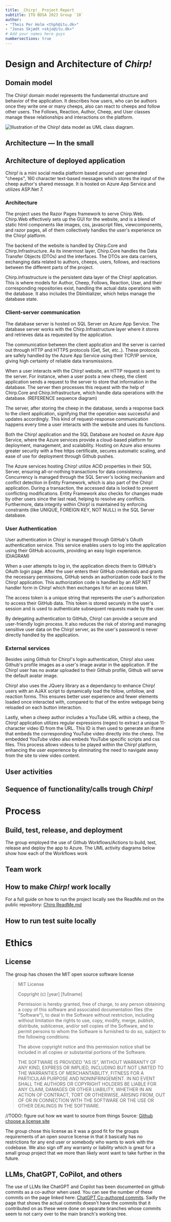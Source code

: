 ```yaml
---
title: _Chirp!_ Project Report
subtitle: ITU BDSA 2023 Group `10`
author:
- "Theis Per Holm <thph@itu.dk>"
- "Jonas Skjødt <skjo@itu.dk>"
# Add your names here guys
numbersections: true
---
```


# Design and Architecture of _Chirp!_

## Domain model

The Chirp! domain model represents the fundamental structure and behavior of the application. It describes how users, who can be authors once they write one or many cheeps, also can react to cheeps and follow other users. The Follows, Reaction, Author, Cheep, and User classes manage these relationships and interactions on the platform.

![Illustration of the _Chirp!_ data model as UML class diagram.](domain_model_UML.png)

## Architecture — In the small

## Architecture of deployed application

Chirp! is a mini social media platform based around user generated "cheeps", 160 character text-based messages which stores the input of the cheep author's shared message. It is hosted on Azure App Service and utilizes ASP.Net 7.

### Architecture
The project uses the Razor Pages framework to serve Chirp.Web. Chirp.Web effectively sets up the GUI for the website, and is a blend of static html components like images, css, javascript files, viewcomponents, and razor pages, all of them collectively handles the user's experience on the Chirp! platform.

The backend of the website is handled by Chirp.Core and Chirp.Infrastructure. As its innermost layer, Chirp.Core handles the Data Transfer Objects (DTOs) and the interfaces. The DTOs are data carriers, exchanging data related to authors, cheeps, users, follows, and reactions between the different parts of the project.

Chirp.Infrastructure is the persistent data layer of the Chirp! application. This is where models for Author, Cheep, Follows, Reaction, User, and their corresponding repositories exist, handling the actual data operations with the database. It also includes the Dbinitializer, which helps manage the database state.

### Client-server communication
The database server is hosted on SQL Server on Azure App Service. The database server works with the Chirp.Infrastructure layer where it stores and retrieves data as requested by the application.

The communication between the client application and the server is carried out through HTTP and HTTPS protocols (Get, Set, etc..). These protocols are safely handled by the Azure App Service using their TCP/IP service, giving high certainty of reliable data transmissions.

When a user interacts with the Chirp! website, an HTTP request is sent to the server. For instance, when a user posts a new cheep, the client application sends a request to the server to store that information in the database. The server then processes this request with the help of Chirp.Core and Chirp.Infrastructure, which handle data operations with the database. (REFERENCE sequence diagram)

The server, after storing the cheep in the database, sends a response back to the client application, signifying that the operation was successful and updates accordingly. This kind of request-response communication happens every time a user interacts with the website and uses its functions.

Both the Chirp! application and the SQL Database are hosted on Azure App Service, where the Azure services provide a cloud-based platform for deployment, management, and scalability. Hosting on Azure also ensures greater security with a free https certificate, secures automatic scaling, and ease of use for deployment through Github pushes.

The Azure services hosting Chirp! utilize ACID properties in their SQL Server, ensuring all-or-nothing transactions for data consistency. Concurrency is managed through the SQL Server's locking mechanism and conflict detection in Entity Framework, which is also part of the Chirp! application. During a transaction, the accessed data is locked to prevent conflicting modifications. Entity Framework also checks for changes made by other users since the last read, helping to resolve any conflicts. Furthermore, data integrity within Chirp! is maintained by enforcing constraints (like UNIQUE, FOREIGN KEY, NOT NULL) in the SQL Server database.

### User Authentication
User authentication in Chirp! is managed through GitHub's OAuth authentication service. This service enables users to log into the application using their GitHub accounts, providing an easy login experience. (DIAGRAM)

When a user attempts to log in, the application directs them to GitHub's OAuth login page. After the user enters their GitHub credentials and grants the necessary permissions, GitHub sends an authorization code back to the Chirp! application. This authorization code is handled by an ASP.NET handler form in Chirp! which then exchanges it for an access token.

The access token is a unique string that represents the user's authorization to access their GitHub data. This token is stored securely in the user's session and is used to authenticate subsequent requests made by the user.

By delegating authentication to GitHub, Chirp! can provide a secure and user-friendly login process. It also reduces the risk of storing and managing sensitive user data on the Chirp! server, as the user's password is never directly handled by the application.

### External services
Besides using Github for Chirp!'s login authentication, Chirp! also uses Github's profile images as a user's image avatar in the application. If the Chirp! user has no avatar uploaded to their Github profile, Github will serve the default avatar image.

Chirp! also uses the JQuery library as a dependancy to enhance Chirp! users with an AJAX script to dynamically load the follow, unfollow, and reaction forms. This ensures better user experience and fewer elements loaded once interacted with, compared to that of the entire webpage being reloaded on each button interaction.

Lastly, when a cheep author includes a YouTube URL within a cheep, the Chirp! application utilizes regular expressions (regex) to extract a unique 11-character video ID from the URL. This ID is then used to generate an iframe that embeds the corresponding YouTube video directly into the cheep. The embedded YouTube video also embeds YouTube specific scripts and css files. This process allows videos to be played within the Chirp! platform, enhancing the user experience by eliminating the need to navigate away from the site to view video content.

## User activities

## Sequence of functionality/calls trough _Chirp!_

# Process

## Build, test, release, and deployment  
The group employed the use of Github Workflows/Actions to build, test, release and deploy the app to Azure. The UML activity diagrams below show how each of the Workflows work 


## Team work

## How to make _Chirp!_ work locally
For a full guide on how to run the project locally see the ReadMe.md on the public repository: [Chirp ReadMe.md](https://github.com/ITU-BDSA23-GROUP10/Chirp/blob/main/README.md)  

<!--![Diagram Image Link](./report_diagrams/UML_activity_diagrams/build_test_UML.puml)-->


## How to run test suite locally


# Ethics

## License  
The group has chosen the MIT open source software license 


>MIT License
>
>Copyright (c) [year] [fullname]
>
>Permission is hereby granted, free of charge, to any person obtaining a copy
>of this software and associated documentation files (the "Software"), to deal
>in the Software without restriction, including without limitation the rights
>to use, copy, modify, merge, publish, distribute, sublicense, and/or sell
>copies of the Software, and to permit persons to whom the Software is
>furnished to do so, subject to the following conditions:
>
>The above copyright notice and this permission notice shall be included in all
>copies or substantial portions of the Software.
>
>THE SOFTWARE IS PROVIDED "AS IS", WITHOUT WARRANTY OF ANY KIND, EXPRESS OR
>IMPLIED, INCLUDING BUT NOT LIMITED TO THE WARRANTIES OF MERCHANTABILITY,
>FITNESS FOR A PARTICULAR PURPOSE AND NONINFRINGEMENT. IN NO EVENT SHALL THE
>AUTHORS OR COPYRIGHT HOLDERS BE LIABLE FOR ANY CLAIM, DAMAGES OR OTHER
>LIABILITY, WHETHER IN AN ACTION OF CONTRACT, TORT OR OTHERWISE, ARISING FROM,
>OUT OF OR IN CONNECTION WITH THE SOFTWARE OR THE USE OR OTHER DEALINGS IN THE
>SOFTWARE.  

//TODO: figure out how we want to source from things
Source: [Github choose a license site](https://choosealicense.com/licenses/mit/)

The group chose this license as it was a good fit for the groups requirements of an open source license in that it basically has no restrictions for any end user or somebody who wants to work with the codebase. We also sign off any warranty or liability which is great for a small group project that we more than likely wont want to take further in the future.

## LLMs, ChatGPT, CoPilot, and others
The use of LLMs like ChatGPT and Copilot has been documented on github commits as a co-author when used. You can see the number of these commits on the page linked here: [ChatGPT Co-authored commits](https://github.com/ITU-BDSA23-GROUP10/Chirp/graphs/contributors). Sadly the page that shows the actual commits doesn't have the commits that it contributed on as these were done on separate branches whose commits seem to not carry over to the main branch's working tree. 